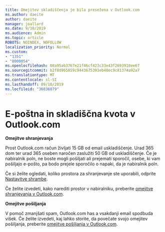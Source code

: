 ```yaml
---
title: Omejitev skladiščenja je bila presežena v Outlook.com
ms.author: daeite
author: daeite
manager: joallard
ms.date: 9/10/2019
ms.audience: Admin
ms.topic: article
ROBOTS: NOINDEX, NOFOLLOW
localization_priority: Normal
ms.custom:
- "1351"
- "8000054"
ms.openlocfilehash: 08a95ab3767e21f46cf423c33e43f2693918ee67
ms.sourcegitcommit: b2f8d965859c9443675391eb48ec9c81374a92a7
ms.translationtype: MT
ms.contentlocale: sl-SI
ms.lasthandoff: 09/10/2019
ms.locfileid: "36836079"
---
```

# <a name="email-and-storage-quota-in-outlookcom"></a>E-poštna in skladiščna kvota v Outlook.com

**Omejitve shranjevanja**

Prost Outlook.com račun življati 15 GB od email uskladiščenje. Urad 365 dom ter urad 365 oseben naročen zaslužiti 50 GB od uskladiščenje. Če je nabiralnik poln, ne boste mogli pošiljati ali prejemati sporočil, osebe, ki vam pošiljajo e-pošto, pa bodo prejele sporočilo o napaki, da je nabiralnik poln.

Če si želite ogledati, koliko prostora za shranjevanje ste uporabili, odprite [Nastavitve shrambe](https://outlook.live.com/mail/options/general/storage).

Če želite izvedeti, kako narediti prostor v nabiralniku, preberite [omejitve shranjevanja v Outlook.com](https://support.office.com/article/7ac99134-69e5-4619-ac0b-2d313bba5e9e).

**Omejitve pošiljanja**

V pomoč zmanjšati spam, Outlook.com has a vsakdanji email spodbuda višek. Če želite izvedeti, kaj lahko storite, da povečate svojo omejitev pošiljanja, preberite [omejitve pošiljanja v Outlook.com](https://support.office.com/article/279ee200-594c-40f0-9ec8-bb6af7735c2e).